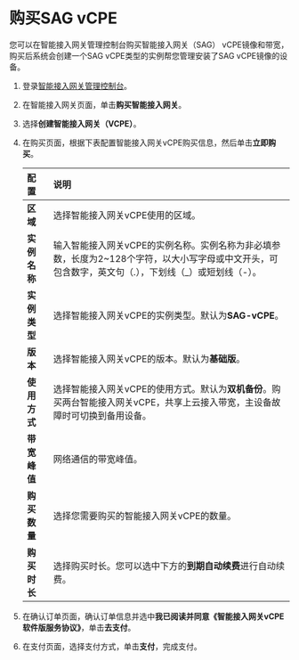 # 购买SAG vCPE

您可以在智能接入网关管理控制台购买智能接入网关（SAG） vCPE镜像和带宽，购买后系统会创建一个SAG vCPE类型的实例帮您管理安装了SAG vCPE镜像的设备。

1.  登录[智能接入网关管理控制台](https://smartag.console.aliyun.com)。

2.  在智能接入网关页面，单击**购买智能接入网关**。

3.  选择**创建智能接入网关（VCPE）**。

4.  在购买页面，根据下表配置智能接入网关vCPE购买信息，然后单击**立即购买**。

    |配置|说明|
    |:-|:-|
    |**区域**|选择智能接入网关vCPE使用的区域。 |
    |**实例名称**|输入智能接入网关vCPE的实例名称。实例名称为非必填参数，长度为2~128个字符，以大小写字母或中文开头，可包含数字，英文句（.），下划线（\_）或短划线（-）。 |
    |**实例类型**|选择智能接入网关vCPE的实例类型。默认为**SAG-vCPE**。|
    |**版本**|选择智能接入网关vCPE的版本。默认为**基础版**。|
    |**使用方式**|选择智能接入网关vCPE的使用方式。默认为**双机备份**。购买两台智能接入网关vCPE，共享上云接入带宽，主设备故障时可切换到备用设备。 |
    |**带宽峰值**|网络通信的带宽峰值。|
    |**购买数量**|选择您需要购买的智能接入网关vCPE的数量。|
    |**购买时长**|选择购买时长。您可以选中下方的**到期自动续费**进行自动续费。 |

5.  在确认订单页面，确认订单信息并选中**我已阅读并同意《智能接入网关vCPE软件版服务协议》**，单击**去支付**。

6.  在支付页面，选择支付方式，单击**支付**，完成支付。


